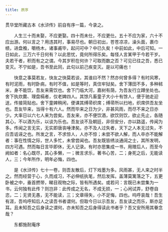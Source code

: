 ```yaml
---
title: 原序
---
```


贯华堂所藏古本《水浒传》前自有序一篇，今录之。

　　人生三十而未娶，不应更娶。四十而未仕，不应更仕。五十不应为家，六十不应出游。何以言之？用违其时，事易尽也。朝日初出，苍苍凉凉，澡头面，裹巾帻，进盘飧，嚼杨木，诸事甫毕，起问可中？中已久矣！中前如此，中后可知。一日如此，三万六千日何有？以此思忧，竟何所得乐矣。每怪人言某甲于今若干岁。夫若干者，积而有之之谓。今其岁积在何许？可取而数之否？可见已往之吾，悉已变灭。不宁如是，吾书至此同，此句以前己疾变灭。是以可痛也！

　　快意之事莫若友，快友之快莫若谈，其谁曰不然？然亦何曾多得？有时风寒，有时泥雨，有时卧病，有时不值，如是等时，真住牢狱矣。舍下薄田不多，多种秫米，身不能饮，吾友来需饮也。舍下门临大河，嘉树有荫，为吾友行立蹲坐处也。舍下执炊爨、理盘槅者，仅老婢四人。其馀凡畜童子大小十有馀人，便于驰走迎送，传接简贴也。舍下童婢稍闲，便课其缚帚织席；缚帚所以扫地，织席供吾友坐也。吾友毕来，当得十有六人。然而毕来之日为少，非甚风雨，而尽不来之日亦少。大率日以六七人来为尝矣。吾友来，亦不便饮酒，欲饮则饮，欲止先止，各随其心，不以酒为乐，以谈为乐也。吾友谈不及朝廷，非但安分，亦以路遥，传闻为多。传闻之言无实，无实即唐丧唾津矣。亦不及人过失者，天下之人本无过失，不应吾诋诬之也。所发之言，不求惊人，人亦不惊；未尝不欲人解，而人卒亦不能解者：事在性情之际，世人多忙，未曾尝闻也。吾友既皆绣淡通阔之士，其所发明，四方可遇。然而每日言毕即休，无人记录。有时亦思集成一书，用赠后人，而至今阙如者：名心既尽，其心多懒，一；微言求乐，著书心苦，二；身死之后，无能读人，三；今年所作，明年必悔，四也。

　　是《水浒传》七十一卷，则吾友散后，灯下戏墨为多。风雨甚，无人来之时半之。然而经营于心，久而成习，不必伸纸执笔，然后发挥。盖薄莫篱落之下，五更卧被之中，垂首撚带，睇目观物之际，皆有所遇矣。或若问：言既已未尝集为一书，云何独有此传？则岂非：此传成之无名，不成无损，一；心闲试弄，舒卷自恣，二；无贤无愚，无不能读，三；文章得失，小不足悔，四也。呜呼哀哉！吾生有涯，吾呜呼知后人之读吾书者谓何。但取今日以示吾友，吾友读之而乐，斯亦足耳。且未知吾之后身读之谓何，亦未知吾之后身得读此书者乎？吾又安所用其眷念哉？

　　东都施耐庵序
